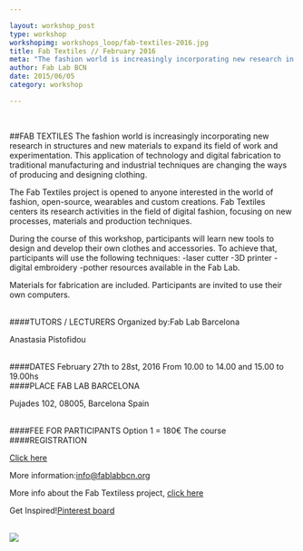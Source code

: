 ```yaml
---

layout: workshop_post
type: workshop
workshopimg: workshops_loop/fab-textiles-2016.jpg
title: Fab Textiles // February 2016
meta: "The fashion world is increasingly incorporating new research in structures and new materials to expand its field of work and experimentation. This application of technology and digital fabrication to traditional manufacturing and industrial techniques are changing the ways of producing and designing clothing. The Fab Textiles project is opened to anyone interested in the world of fashion, open-source, wearables and custom creations. Fab Textiles centers its research activities in the field of digital fashion, focusing on new processes, materials and production techniques."
author: Fab Lab BCN
date: 2015/06/05
category: workshop

---
```


<br>

##FAB TEXTILES
The fashion world is increasingly incorporating new research in structures and new materials to expand its field of work and experimentation. This application of technology and digital fabrication to traditional manufacturing and industrial techniques are changing the ways of producing and designing clothing.

The Fab Textiles project is opened to anyone interested in the world of fashion, open-source, wearables and custom creations. Fab Textiles centers its research activities in the field of digital fashion, focusing on new processes, materials and production techniques. 

During the course of this workshop, participants will learn new tools to design and develop their own clothes and accessories. To achieve that, participants will use the following techniques:
-laser cutter
-3D printer
-digital embroidery
-pother resources available in the Fab Lab.


Materials for fabrication are included.
Participants are invited to use their own computers.


<br>
####TUTORS / LECTURERS
Organized by:Fab Lab Barcelona

Anastasia Pistofidou


<br>
####DATES
February 27th to 28st, 2016
From 10.00 to 14.00 and 15.00 to 19.00hs

<br>
####PLACE
FAB LAB BARCELONA

Pujades 102, 
08005, Barcelona 
Spain

<br>
####FEE FOR PARTICIPANTS
Option 1 = 180€
The course


<br>
####REGISTRATION 

<a target="_blank" href="http://fablab.fikket.com/event/taller-de-fab-textiles"><u>Click here</u></a> 

More information:info@fablabbcn.org

More info about the Fab Textiless project, <a target="_blank" href="http://fabtextiles.org/"><u>click here</u></a>

Get Inspired!<a target="_blank" href="https://www.pinterest.com/fabtextiles/fab-textiles//"><u>Pinterest board</u></a> 



<br>

<img src="{{site.baseurl}}{{ site.url }}/img/workshops/workshops_loop/fab-textiles-2016.jpg">


